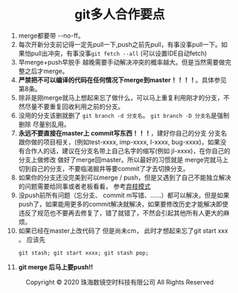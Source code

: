 # <center>git多人合作要点</center>

1. merge都要带 --no-ff。
2. 每次开新分支前记得一定先pull一下,push之前先pull，有事没事pull一下。如果怕pull出冲突，有事没事`git fetch --all` (可以设置IDE自动fetch)
3. 早merge+push早脱手 越晚需要手动解决冲突的概率越大。但是当然需要做完整之后才merge。
4. **严禁把不可以编译的代码在任何情况下merge到master！！！！**。具体参见第8条。
5. 除非是刚merge就马上想起来忘了做什么，可以马上重复利用刚才的分支，不然尽量不要重复回收利用之前的分支。
6. 没用的分支该删就删了 `git branch -d 分支名`。 `git branch -D 分支名`是强制删除 尽量别乱用。
7. **永远不要直接在master上 commit写东西！！！**，建好你自己的分支 分支名跟你做的项目相关，(例如test-xxxx, imp-xxxx, I-xxxx, bug-xxxx)，如果没有合作人的话，建议在分支名带上自己名字的缩写(例如 jl-xxxx)，在你自己的分支上做修改 做好了merge回master。所以最好的习惯就是 merge完就马上切到自己的分支，不要临渴掘井等要commit了才去切换分支。
8. 如果你的分支还没完美到可以merge / push，但是又遇到了自己不能独立解决的问题需要给同事或者老板看看， 参考[弃枝模式](git练习题.md)
9. 没push前所有问题（忘分支、 commit m写错、……）都可以解决，但是如果push了，如果能用更多的commit解决就解决，如果要修改历史才能解决即使违反了规范也不要再去修复了，错了就错了，不然会引起其他所有人更大的麻烦。 
10. 如果已经在master上改代码了 但是尚未cm， 此时才想起来忘了git start xxx 。 应该先
    ```
    git stash; git start xxxx; git stash pop;
    ```
11. **git merge 后马上要push!!**

<center> Copyright © 2020 珠海数镜空时科技有限公司 All Rights Reserved</center>